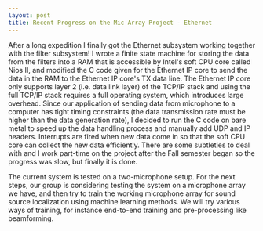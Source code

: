 ```yaml
---
layout: post
title: Recent Progress on the Mic Array Project - Ethernet
---
```


After a long expedition I finally got the Ethernet subsystem working together
with the filter subsystem! I wrote a finite state machine for storing the data
from the filters into a RAM that is accessible by Intel's soft CPU core called
Nios II, and modified the C code given for the Ethernet IP core to send the data
in the RAM to the Ethernet IP core's TX data line. The Ethernet IP core only
supports layer 2 (i.e. data link layer) of the TCP/IP stack and using the full
TCP/IP stack requires a full operating system, which introduces large overhead.
Since our application of sending data from microphone to a computer has tight
timing constraints (the data transmission rate must be higher than the data
generation rate), I decided to run the C code on bare metal to speed up the data
handling process and manually add UDP and IP headers. Interrupts are fired when
new data come in so that the soft CPU core can collect the new data efficiently.
There are some subtleties to deal with and I work part-time on the project after
the Fall semester began so the progress was slow, but finally it is done.

The current system is tested on a two-microphone setup. For the next steps, our
group is considering testing the system on a microphone array we have, and then
try to train the working microphone array for sound source localization using
machine learning methods. We will try various ways of training, for instance
end-to-end training and pre-processing like beamforming.
